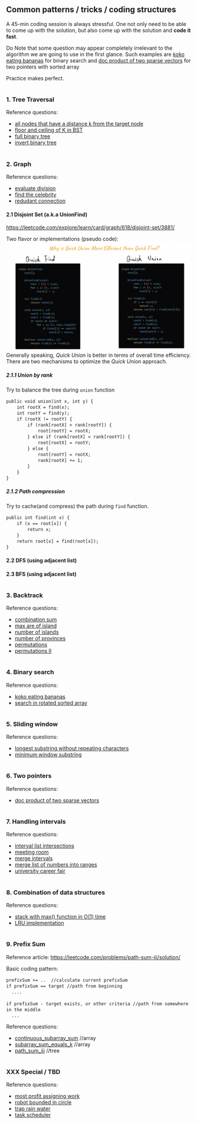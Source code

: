 ## Common patterns / tricks / coding structures
A 45-min coding session is always stressful. One not only need to be able to come up with the solution, 
but also come up with the solution and **code it fast**. 

Do Note that some question may appear completely irrelevant to the algorithm we are going to use in the first glance.
Such examples are [koko eating bananas](main/koko_eating_bananas.go) for binary search and [doc product of two sparse vectors](main/dot_product_of_two_sparse_vectors.go)
for two pointers with sorted array
 
Practice makes perfect.  
#

### 1. Tree Traversal  
Reference questions:
- [all nodes that have a distance k from the target node](main/all_nodes_distance_k_in_binary_tree.go)
- [floor and ceiling of K in BST](main/floor_and_ceiling_of_k_in_BST.go)
- [full binary tree](main/full_binary_tree.go)
- [invert binary tree](main/invert_binary_tree.go)

#

### 2. Graph 
Reference questions:
- [evaluate division](main/evaluate_division.go)
- [find the celebrity](main/find_the_celebrity.go)
- [redudant connection](main/redundant_connection.go)

#### 2.1 Disjoint Set (a.k.a UnionFind)
https://leetcode.com/explore/learn/card/graph/618/disjoint-set/3881/

Two flavor or implementations (pseudo code):
![quick find vs. quick union](./docs/images/quick_find_and_quick_union.png)
Generally speaking, *Quick Union* is better in terms of overall time efficiency. There are two mechanisms to optimize the *Quick Union* approach.
##### 2.1.1 Union by rank
Try to balance the tree during `union` function
```
public void union(int x, int y) {
    int rootX = find(x);
    int rootY = find(y);
    if (rootX != rootY) {
        if (rank[rootX] > rank[rootY]) {
            root[rootY] = rootX;
        } else if (rank[rootX] < rank[rootY]) {
            root[rootX] = rootY;
        } else {
            root[rootY] = rootX;
            rank[rootX] += 1;
        }
    }
}
```
##### 2.1.2 Path compression
Try to cache(and compress) the path during `find` function. 
```
public int find(int x) {
    if (x == root[x]) {
        return x;
    }
    return root[x] = find(root[x]);
}
```

#### 2.2 DFS (using adjacent list)
#### 2.3 BFS (using adjacent list)

#

### 3. Backtrack 
Reference questions:
- [combination sum](main/combination_sum.go)
- [max are of island](main/max_area_of_island.go)
- [number of islands](main/number_of_islands.go)
- [number of provinces](main/number_of_provinces.go)
- [permutations](main/permutations.go)
- [permutations II](main/permutations_ii.go)

#

### 4. Binary search 
Reference questions:
- [koko eating bananas](main/koko_eating_bananas.go)
- [search in rotated sorted array](main/search_in_rotated_sorted_array.go)

#

### 5. Sliding window 
Reference questions:
- [longest substring without repeating characters](main/longest_substring_without_repeating_characters.go)
- [minimum window substring](main/minimum_window_substring.go)

#

### 6. Two pointers 
Reference questions:
- [doc product of two sparse vectors](main/dot_product_of_two_sparse_vectors.go)

#

### 7. Handling intervals
Reference questions:
- [interval list intersections](main/interval_list_intersections.go)
- [meeting room](main/meeting_room_II.go)
- [merge intervals](main/merge_intervals.go)
- [merge list of numbers into ranges](main/merge_list_of_numbers_into_ranges.go)
- [university career fair](main/university_career_fair.go)

#

### 8. Combination of data structures
Reference questions:
- [stack with max() function in O(1) time](main/max_stack.go)
- [LRU implementation](main/LRU_cache.go)

#

### 9. Prefix Sum
Reference article: https://leetcode.com/problems/path-sum-iii/solution/ 

Basic coding pattern:
```
prefixSum += ..  //calculate current prefixSum
if prefixSum == target //path from beginning
  ....

if prefixSum - target exists, or other criteria //path from somewhere in the middle
  ... 

```

Reference questions:
- [continuous_subarray_sum](main/continuous_subarray_sum.go) //array
- [subarray_sum_equals_k](main/subarray_sum_equals_k.go) //array
- [path_sum_iii](main/path_sum_iii.go) //tree

#

### XXX Special / TBD
Reference questions:
- [most profit assigning work](main/most_profit_assigning_work.go)
- [robot bounded in circle](main/robot_bounded_in_circle.go)
- [trap rain water](main/trap_rain_water.go)
- [task scheduler](main/task_scheduler.go)